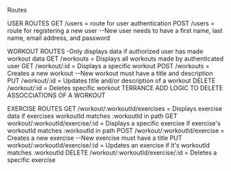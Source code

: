 Routes

USER ROUTES
GET /users = route for user authentication
POST /users = route for registering a new user
--New user needs to have a first name, last name, email address, and password

WORKOUT ROUTES -Only displays data if authorized user has made workout data
GET /workouts = Displays all workouts made by authenticated user
GET /workout/:id = Displays a specific workout
POST /workouts = Creates a new workout
--New workout must have a title and description
PUT /workout/:id = Updates title and/or description of a workout
DELETE /workout/:id = Deletes specific workout TERRANCE ADD LOGIC TO DELETE ASSOCCIATIONS OF A WORKOUT

EXERCISE ROUTES
GET /workout/:workoutId/exercises = Displays exercise data if exercises workoutId matches :workoutId in path
GET workout/:workoutId/exercise/:id = Displays a specific exercise if exercise's workoutId matches :workoutId in path
POST /workout/:workoutId/exercise = Creates a new exercise
--New exercise must have a title
PUT workout/:workoutId/exercise/:id = Updates an exercise if it's workoutId matches :workoutId
DELETE /workout/:workoutId/exercise/:id = Deletes a specific exercise
 

